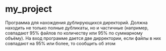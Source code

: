 # my_project
Программа для нахождения дублирующихся директорий. Должна находить не только полные дубликаты, но и частичные (например, совпадают 95% файлов по количеству или 95% по суммарному объёму).
На вход программе дается две дирректории, если файлы в них совпадают на 95% или более, то сообщить об этом
